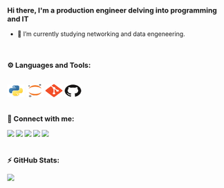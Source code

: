 <h3> Hi there, I'm a production engineer delving into programming and IT</h3>
 
- 🌱 I’m currently studying networking and data engeneering.
  
<br>


<h3>⚙️ Languages and Tools: </h3>
  <div style="display: inline_block"><br>
    <img align="center" alt="Schuck-Python" height="30" width="40" src="https://raw.githubusercontent.com/devicons/devicon/master/icons/python/python-original.svg">
    <img align="center" alt="Schuck-Jupyter" height="30" width="40" src="https://raw.githubusercontent.com/devicons/devicon/master/icons/jupyter/jupyter-original.svg">
    <img align="center" alt="Schuck-Git" height="30" width="40" src="https://raw.githubusercontent.com/devicons/devicon/master/icons/git/git-original.svg">
    <img align="center" alt="Schuck-GitHub" height="30" width="40" src="https://raw.githubusercontent.com/devicons/devicon/master/icons/github/github-original.svg">
  </div>
 
<br>

<div style="display: inline_block">
  <h3>🔗 Connect with me: </h3>
    <a href="https://www.facebook.com/andre.schuck.9" target="_blank"><img src="https://img.shields.io/badge/Facebook-1877F2?style=for-the-badge&logo=facebook&logoColor=white" target="_blank"></a>
    <a href="https://instagram.com/andre_schuck" target="_blank"><img src="https://img.shields.io/badge/Instagram-E4405F?style=for-the-badge&logo=instagram&logoColor=white" target="_blank"></a>
    <a href="https://www.linkedin.com/in/andré-da-fonseca-schuck-892334a6/" target="_blank"><img src="https://img.shields.io/badge/LinkedIn-0077B5?style=for-the-badge&logo=linkedin&logoColor=white" target="_blank"></a>
    <a href="mailto:schuckfandre@hotmail.com" target="_blank"><img src="https://img.shields.io/badge/Microsoft_Outlook-0078D4?style=for-the-badge&logo=microsoft-outlook&logoColor=white" target="_blank"></a>
    <a href="mailto:schuckfandre@gmail.com" target="_blank"><img src="https://img.shields.io/badge/Gmail-D14836?style=for-the-badge&logo=gmail&logoColor=white" target="_blank"></a>
</div>

<br>

<div>
  <h3>⚡ GitHub Stats:</h3>
    <a href="https://github.com/schuckfandre">
    <img height="180em" src="https://github-readme-stats.vercel.app/api?username=AndreSchuck&show_icons=true&theme=dark&include_all_commits=true&count_private=true"/>
</div>
 
